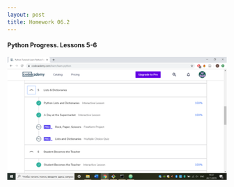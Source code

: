 ```yaml
---
layout: post
title: Homework 06.2
---
```


#### Python Progress. Lessons 5-6

![Python Progress](https://raw.githubusercontent.com/leda7466/leda7466.github.io/master/files/%D0%A1%D0%BD%D0%B8%D0%BC%D0%BE%D0%BA%20%D1%8D%D0%BA%D1%80%D0%B0%D0%BD%D0%B0%20(90).png)
